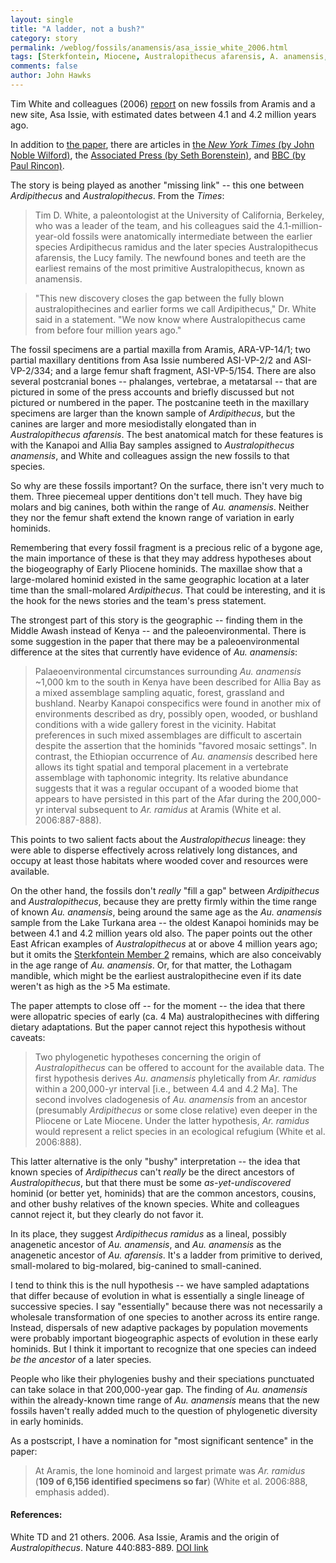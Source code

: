 ```yaml
---
layout: single 
title: "A ladder, not a bush?" 
category: story
permalink: /weblog/fossils/anamensis/asa_issie_white_2006.html
tags: [Sterkfontein, Miocene, Australopithecus afarensis, A. anamensis, Ardipithecus, Australopithecus africanus, Pliocene] 
comments: false 
author: John Hawks 
---
```



<p>
Tim White and colleagues (2006) <a href="http://dx.doi.org/10.1038/nature04629">report</a> on new fossils from Aramis and a new site, Asa Issie, with estimated dates between 4.1 and 4.2 million years ago. 
</p>

<p>
In addition to <a href="http://dx.doi.org/10.1038/nature04629">the paper</a>, there are articles in <a href="http://www.nytimes.com/2006/04/12/science/12cnd-fossil.html">the <i>New York Times</i> (by John Noble Wilford)</a>, the <a href="http://www.msnbc.msn.com/id/12286206/">Associated Press (by Seth Borenstein)</a>, and <a href="http://news.bbc.co.uk/1/hi/sci/tech/4900946.stm">BBC (by Paul Rincon)</a>. 
</p>

<p>
The story is being played as another "missing link" -- this one between <i>Ardipithecus</i> and <i>Australopithecus</i>. From the <i>Times</i>: 
</p>

<blockquote>Tim D. White, a paleontologist at the University of California, Berkeley, who was a leader of the team, and his colleagues said the 4.1-million-year-old fossils were anatomically intermediate between the earlier species Ardipithecus ramidus and the later species Australopithecus afarensis, the Lucy family. The newfound bones and teeth are the earliest remains of the most primitive Australopithecus, known as anamensis.</blockquote>

<blockquote>"This new discovery closes the gap between the fully blown australopithecines and earlier forms we call Ardipithecus," Dr. White said in a statement. "We now know where Australopithecus came from before four million years ago."</blockquote>

<p>
The fossil specimens are a partial maxilla from Aramis, ARA-VP-14/1; two partial maxillary dentitions from Asa Issie numbered ASI-VP-2/2 and ASI-VP-2/334; and a large femur shaft fragment, ASI-VP-5/154. There are also several postcranial bones -- phalanges, vertebrae, a metatarsal -- that are pictured in some of the press accounts and briefly discussed but not pictured or numbered in the paper. The postcanine teeth in the maxillary specimens are larger than the known sample of <i>Ardipithecus</i>, but the canines are larger and more mesiodistally elongated than in <i>Australopithecus afarensis</i>. The best anatomical match for these features is with the Kanapoi and Allia Bay samples assigned to <i>Australopithecus anamensis</i>, and White and colleagues assign the new fossils to that species. 
</p>

<p>
So why are these fossils important? On the surface, there isn't very much to them. Three piecemeal upper dentitions don't tell much. They have big molars and big canines, both within the range of <i>Au. anamensis</i>. Neither they nor the femur shaft extend the known range of variation in early hominids. 
</p>

<p>
Remembering that every fossil fragment is a precious relic of a bygone age, the main importance of these is that they may address hypotheses about the biogeography of Early Pliocene hominids. The maxillae show that a large-molared hominid existed in the same geographic location at a later time than the small-molared <i>Ardipithecus</i>. That could be interesting, and it is the hook for the news stories and the team's press statement. 
</p>

<p>
The strongest part of this story is the geographic -- finding them in the Middle Awash instead of Kenya -- and the paleoenvironmental. There is some suggestion in the paper that there may be a paleoenvironmental difference at the sites that currently have evidence of <i>Au. anamensis</i>: 
</p>

<blockquote>Palaeoenvironmental circumstances surrounding <i>Au. anamensis</i> ~1,000 km to the south in Kenya have been described for Allia Bay as a mixed assemblage sampling aquatic, forest, grassland and bushland. Nearby Kanapoi conspecifics were found in another mix of environments described as dry, possibly open, wooded, or bushland conditions with a wide gallery forest in the vicinity. Habitat preferences in such mixed assemblages are difficult to ascertain despite the assertion that the hominids "favored mosaic settings". In contrast, the Ethiopian occurrence of <i>Au. anamensis</i> described here allows its tight spatial and temporal placement in a vertebrate assemblage with taphonomic integrity. Its relative abundance suggests that it was a regular occupant of a wooded biome that appears to have persisted in this part of the Afar during the 200,000-yr interval subsequent to <i>Ar. ramidus</i> at Aramis (White et al. 2006:887-888). </blockquote>

<p>
This points to two salient facts about the <i>Australopithecus</i> lineage: they were able to disperse effectively across relatively long distances, and occupy at least those habitats where wooded cover and resources were available. 
</p>

<p>
On the other hand, the fossils don't <i>really</i> "fill a gap" between <i>Ardipithecus</i> and <i>Australopithecus</i>, because they are pretty firmly within the time range of known <i>Au. anamensis</i>, being around the same age as the <i>Au. anamensis</i> sample from the Lake Turkana area -- the oldest Kanapoi hominids may be between 4.1 and 4.2 million years old also. The paper points out the other East African examples of <i>Australopithecus</i> at or above 4 million years ago; but it omits the <a href="http://johnhawks.net/weblog/fossils/africanus/sterkfontein/sterkfontein_age_review_2005.w">Sterkfontein Member 2</a> remains, which are also conceivably in the age range of <i>Au. anamensis</i>. Or, for that matter, the Lothagam mandible, which might be the earliest australopithecine even if its date weren't as high as the >5 Ma estimate. 
</p>

<p>
The paper attempts to close off -- for the moment -- the idea that there were allopatric species of early (ca. 4 Ma) australopithecines with differing dietary adaptations. But the paper cannot reject this hypothesis without caveats: 
</p>

<blockquote>Two phylogenetic hypotheses concerning the origin of <i>Australopithecus</i> can be offered to account for the available data. The first hypothesis derives <i>Au. anamensis</i> phyletically from <i>Ar. ramidus</i> within a 200,000-yr interval [i.e., between 4.4 and 4.2 Ma]. The second involves cladogenesis of <i>Au. anamensis</i> from an ancestor (presumably <i>Ardipithecus</i> or some close relative) even deeper in the Pliocene or Late Miocene. Under the latter hypothesis, <i>Ar. ramidus</i> would represent a relict species in an ecological refugium (White et al. 2006:888). </blockquote>

<p>
This latter alternative is the only "bushy" interpretation -- the idea that known species of <i>Ardipithecus</i> can't <i>really</i> be the direct ancestors of <i>Australopithecus</i>, but that there must be some <i>as-yet-undiscovered</i> hominid (or better yet, hominids) that are the common ancestors, cousins, and other bushy relatives of the known species. White and colleagues cannot reject it, but they clearly do not favor it. 
</p>

<p>
In its place, they suggest <i>Ardipithecus ramidus</i> as a lineal, possibly anagenetic ancestor of <i>Au. anamensis</i>, and <i>Au. anamensis</i> as the anagenetic ancestor of <i>Au. afarensis</i>. It's a ladder from primitive to derived, small-molared to big-molared, big-canined to small-canined. 
</p>

<p>
I tend to think this is the null hypothesis -- we have sampled adaptations that differ because of evolution in what is essentially a single lineage of successive species. I say "essentially" because there was not necessarily a wholesale transformation of one species to another across its entire range.  Instead, dispersals of new adaptive packages by population movements were probably important biogeographic aspects of evolution in these early hominids. But I think it important to recognize that one species can indeed <i>be the ancestor</i> of a later species. 
</p>

<p>
People who like their phylogenies bushy and their speciations punctuated can take solace in that 200,000-year gap. The finding of <i>Au. anamensis</i> within the already-known time range of <i>Au. anamensis</i> means that the new fossils haven't really added much to the question of phylogenetic diversity in early hominids. 
</p>

<p>
As a postscript, I have a nomination for "most significant sentence" in the paper: 
</p>

<blockquote>At Aramis, the lone hominoid and largest primate was <i>Ar. ramidus</i> (<b>109 of 6,156 identified specimens so far</b>) (White et al. 2006:888, emphasis added). </blockquote>

<h4>References:</h4>

<p class="cite">White TD and 21 others. 2006. Asa Issie, Aramis and the origin of <i>Australopithecus</i>. Nature 440:883-889. <a href="http://dx.doi.org/10.1038/nature04629">DOI link</a></p>


